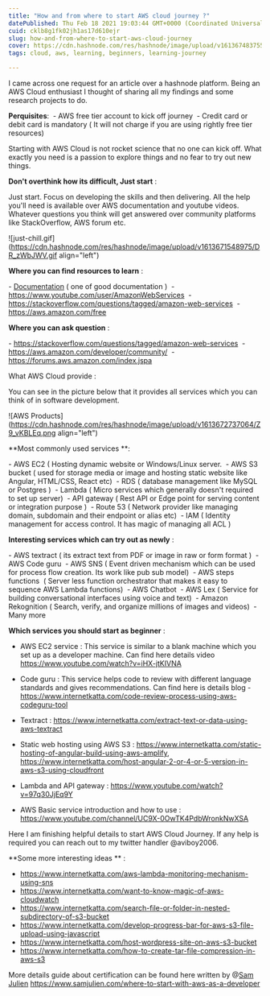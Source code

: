```yaml
---
title: "How and from where to start AWS cloud journey ?"
datePublished: Thu Feb 18 2021 19:03:44 GMT+0000 (Coordinated Universal Time)
cuid: cklb8g1fk02jh1as17d610ejr
slug: how-and-from-where-to-start-aws-cloud-journey
cover: https://cdn.hashnode.com/res/hashnode/image/upload/v1613674837555/hHqcO3adA.png
tags: cloud, aws, learning, beginners, learning-journey

---
```


I came across one request for an article over a hashnode platform. Being an AWS Cloud enthusiast I thought of sharing all my findings and some research projects to do.

**Perquisites**:  - AWS free tier account to kick off journey  - Credit card or debit card is mandatory ( It will not charge if you are using rightly free tier resources)

Starting with AWS Cloud is not rocket science that no one can kick off. What exactly you need is a passion to explore things and no fear to try out new things.

**Don't overthink how its difficult, Just start** :

Just start. Focus on developing the skills and then delivering. All the help you'll need is available over AWS documentation and youtube videos. Whatever questions you think will get answered over community platforms like StackOverflow, AWS forum etc.

![just-chill.gif](https://cdn.hashnode.com/res/hashnode/image/upload/v1613671548975/DR_zWbJWV.gif align="left")

**Where you can find resources to learn** :

\- [Documentation](https://docs.aws.amazon.com/) ( one of good documentation )  - https://www.youtube.com/user/AmazonWebServices  - https://stackoverflow.com/questions/tagged/amazon-web-services  - https://aws.amazon.com/free

**Where you can ask question** :

\- https://stackoverflow.com/questions/tagged/amazon-web-services  - https://aws.amazon.com/developer/community/  - https://forums.aws.amazon.com/index.jspa

What AWS Cloud provide :

You can see in the picture below that it provides all services which you can think of in software development.

![AWS Products](https://cdn.hashnode.com/res/hashnode/image/upload/v1613672737064/Z9_vKBLEq.png align="left")

\*\*Most commonly used services \*\*:

\- AWS EC2 ( Hosting dynamic website or Windows/Linux server.  - AWS S3 bucket ( used for storage media or image and hosting static website like Angular, HTML/CSS, React etc)  - RDS ( database management like MySQL or Postgres )  - Lambda ( Micro services which generally doesn't required to set up server)  - API gateway ( Rest API or Edge point for serving content or integration purpose )  - Route 53 ( Network provider like managing domain, subdomain and their endpoint or alias etc)  - IAM ( Identity management for access control. It has magic of managing all ACL )

**Interesting services which can try out as newly** :

\- AWS textract ( its extract text from PDF or image in raw or form format )  - AWS Code guru  - AWS SNS ( Event driven mechanism which can be used for process flow creation. Its work like pub sub model)  - AWS steps functions  ( Server less function orchestrator that makes it easy to sequence AWS Lambda functions)  - AWS Chatbot  - AWS Lex ( Service for building conversational interfaces using voice and text)  - Amazon Rekognition ( Search, verify, and organize millions of images and videos)  - Many more

**Which services you should start as beginner** :

* AWS EC2 service : This service is similar to a blank machine which you set up as a developer machine. Can find here details video https://www.youtube.com/watch?v=iHX-jtKIVNA
    
* Code guru : This service helps code to review with different language standards and gives recommendations. Can find here is details blog - https://www.internetkatta.com/code-review-process-using-aws-codeguru-tool
    
* Textract : https://www.internetkatta.com/extract-text-or-data-using-aws-textract
    
* Static web hosting using AWS S3 : https://www.internetkatta.com/static-hosting-of-angular-build-using-aws-amplify, https://www.internetkatta.com/host-angular-2-or-4-or-5-version-in-aws-s3-using-cloudfront
    
* Lambda and API gateway : https://www.youtube.com/watch?v=97q30JjEq9Y
    
* AWS Basic service introduction and how to use : https://www.youtube.com/channel/UC9X-0OwTK4PdbWronkNwXSA
    

Here I am finishing helpful details to start AWS Cloud Journey. If any help is required you can reach out to my twitter handler @aviboy2006.

\*\*Some more interesting ideas \*\* :  
- https://www.internetkatta.com/aws-lambda-monitoring-mechanism-using-sns  
- https://www.internetkatta.com/want-to-know-magic-of-aws-cloudwatch  
- https://www.internetkatta.com/search-file-or-folder-in-nested-subdirectory-of-s3-bucket  
- https://www.internetkatta.com/develop-progress-bar-for-aws-s3-file-upload-using-javascript  
- https://www.internetkatta.com/host-wordpress-site-on-aws-s3-bucket  
- https://www.internetkatta.com/how-to-create-tar-file-compression-in-aws-s3

More details guide about certification can be found here written by @[Sam Julien](@samjulien) https://www.samjulien.com/where-to-start-with-aws-as-a-developer